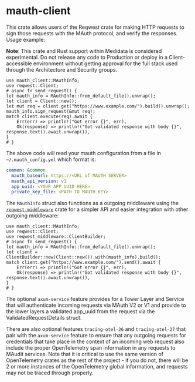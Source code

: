 # mauth-client

This crate allows users of the Reqwest crate for making HTTP requests to sign those requests with
the MAuth protocol, and verify the responses. Usage example:

**Note**: This crate and Rust support within Medidata is considered experimental. Do not
release any code to Production or deploy in a Client-accessible environment without getting
approval for the full stack used through the Architecture and Security groups.

```no_run
use mauth_client::MAuthInfo;
use reqwest::Client;
# async fn send_request() {
let mauth_info = MAuthInfo::from_default_file().unwrap();
let client = Client::new();
let mut req = client.get("https://www.example.com/").build().unwrap();
mauth_info.sign_request(&mut req);
match client.execute(req).await {
    Err(err) => println!("Got error {}", err),
    Ok(response) => println!("Got validated response with body {}", response.text().await.unwrap()),
}
# }
```

The above code will read your mauth configuration from a file in `~/.mauth_config.yml` which format is:
```yaml
common: &common
  mauth_baseurl: https://<URL of MAUTH SERVER>
  mauth_api_version: v1
  app_uuid: <YOUR APP UUID HERE>
  private_key_file: <PATH TO MAUTH KEY>
```

The `MAuthInfo` struct also functions as a outgoing middleware using the
[`reqwest-middleware`](https://crates.io/crates/reqwest-middleware) crate for a simpler API and easier
integration with other outgoing middleware:

```no_run
use mauth_client::MAuthInfo;
use reqwest::Client;
use reqwest_middleware::ClientBuilder;
# async fn send_request() {
let mauth_info = MAuthInfo::from_default_file().unwrap();
let client = ClientBuilder::new(Client::new()).with(mauth_info).build();
match client.get("https://www.example.com/").send().await {
    Err(err) => println!("Got error {}", err),
    Ok(response) => println!("Got validated response with body {}", response.text().await.unwrap()),
}
# }
```

The optional `axum-service` feature provides for a Tower Layer and Service that will
authenticate incoming requests via MAuth V2 or V1 and provide to the lower layers a
validated app_uuid from the request via the ValidatedRequestDetails struct.

There are also optional features `tracing-otel-26` and `tracing-otel-27` that pair with
the `axum-service` feature to ensure that any outgoing requests for credentials that take
place in the context of an incoming web request also include the proper OpenTelemetry span
information in any requests to MAudit services. Note that it is critical to use the same
version of OpenTelemetry crates as the rest of the project - if you do not, there will be 2
or more instances of the OpenTelemetry global information, and requests may not be traced
through properly.
